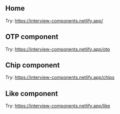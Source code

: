 ## Home
Try: https://interview-components.netlify.app/

## OTP component
Try: https://interview-components.netlify.app/otp

## Chip component
Try: https://interview-components.netlify.app/chips

## Like component
Try: https://interview-components.netlify.app/like
